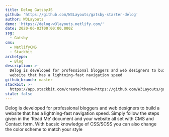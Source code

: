 ```yaml
---
title: Delog GatsbyJS
github: 'https://github.com/W3Layouts/gatsby-starter-delog'
author: W3Layouts
demo: 'https://delog-w3layouts.netlify.com/'
date: 2020-06-03T00:00:00.000Z
ssg:
  - Gatsby
cms:
  - NetlifyCMS
  - Stackbit
archetype:
  - Blog
description: >-
  Delog is developed for professional bloggers and web designers to build a
  website that has a lightning-fast navigation speed
github_branch: master
stackbit: >-
  https://app.stackbit.com/create?theme=https://github.com/W3Layouts/gatsby-starter-delog
stale: false
---
```


Delog is developed for professional bloggers and web designers to build a website that has a lightning-fast navigation speed. 
Simply follow the steps given in the ‘Read Me’ document and your website all set with CMS and Contact form. With bacsic knowledge of CSS/SCSS you can also change the color scheme to match your style
